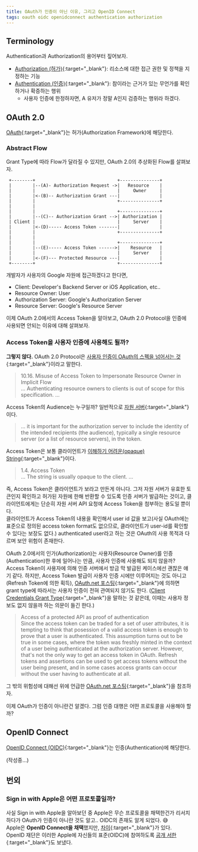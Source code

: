 ```yaml
---
title: OAuth가 인증이 아닌 이유, 그리고 OpenID Connect
tags: oauth oidc openidconnect authentication authorization
---
```


## Terminology
Authentication과 Authorization의 용어부터 짚어보자.

- [Authorization (허가)](https://ko.wikipedia.org/wiki/%ED%97%88%EA%B0%80_(%EC%BB%B4%ED%93%A8%ED%84%B0_%EA%B3%BC%ED%95%99)){:target="_blank"}: 리소스에 대한 접근 권한 및 정책을 지정하는 기능
- [Authentication (인증)](https://ko.wikipedia.org/wiki/%EC%9D%B8%EC%A6%9D){:target="_blank"}: 참이라는 근거가 있는 무언가를 확인하거나 확증하는 행위
  - 사용자 인증에 한정하자면, A 유저가 정말 A인지 검증하는 행위라 하겠다.


## OAuth 2.0
[OAuth](https://www.rfc-editor.org/rfc/rfc6749.html){:target="_blank"}는 허가(Authorization Framework)에 해당한다.

### Abstract Flow
Grant Type에 따라 Flow가 달라질 수 있지만, OAuth 2.0의 추상화된 Flow를 살펴보자.

     +--------+                               +---------------+
     |        |--(A)- Authorization Request ->|   Resource    |
     |        |                               |     Owner     |
     |        |<-(B)-- Authorization Grant ---|               |
     |        |                               +---------------+
     |        |
     |        |                               +---------------+
     |        |--(C)-- Authorization Grant -->| Authorization |
     | Client |                               |     Server    |
     |        |<-(D)----- Access Token -------|               |
     |        |                               +---------------+
     |        |
     |        |                               +---------------+
     |        |--(E)----- Access Token ------>|    Resource   |
     |        |                               |     Server    |
     |        |<-(F)--- Protected Resource ---|               |
     +--------+                               +---------------+


개발자가 사용자의 Google 자원에 접근하겠다고 한다면,
- Client: Developer's Backend Server or iOS Application, etc..
- Resource Owner: User
- Authorization Server: Google's Authorization Server
- Resource Server: Google's Resource Server

이제 OAuth 2.0에서의 Access Token을 알아보고, OAuth 2.0 Protocol을 인증에 사용되면 안되는 이유에 대해 살펴보자. 
  
### Access Token을 사용자 인증에 사용해도 될까?
**그렇지 않다.** OAuth 2.0 Protocol은 [사용자 인증이 OAuth의 스펙을 넘어서는 것](https://www.rfc-editor.org/rfc/rfc6749.html#section-10.16){:target="_blank"}이라고 말한다.

> 10.16.  Misuse of Access Token to Impersonate Resource Owner in Implicit Flow\
> ... Authenticating resource owners to clients is out of scope for this specification. ...

Access Token의 Audience는 누구일까? 일반적으로 [자원 서버](https://www.rfc-editor.org/rfc/rfc6750#section-5.2){:target="_blank"}이다.

> ... it is important for the authorization server to include the identity of the intended recipients (the audience), typically a single resource server (or a list of resource servers), in the token.

Access Token은 보통 클라이언트가 [이해하기 어려운(opaque) String](https://www.rfc-editor.org/rfc/rfc6749.html#section-1.4){:target="_blank"}이다.

> 1.4.  Access Token\
> ... The string is usually opaque to the client. ...

즉, Access Token은 클라이언트가 보라고 만든게 아니다. 그저 자원 서버가 유효한 토큰인지 확인하고 허가된 자원에 한해 반환할 수 있도록 인증 서버가 발급하는 것이고, 클라이언트에게는 단순히 자원 서버 API 요청에 Access Token을 첨부하는 용도일 뿐이다.\
클라이언트가 Access Token의 내용을 확인해서 user id 값을 보고(사실 OAuth에는 표준으로 정의된 access token format도 없으므로, 클라이언트가 user-id를 확인할 수 있다는 보장도 없다.) authenticated user라고 하는 것은 OAuth의 사용 목적과 다르며 보안 위험이 존재한다.

OAuth 2.0에서의 인가(Authorization)는 사용자(Resource Owner)를 인증(Authentication)한 후에 일어나는 만큼, 사용자 인증에 사용해도 되지 않을까?\
Access Token이 사용자에 의해 인증 서버에서 방금 막 발급된 케이스에선 괜찮은 얘기 같다. 하지만, Access Token 발급이 사용자 인증 시에만 이루어지는 것도 아니고 (Refresh Token에 의한 획득), [OAuth.net 포스팅](https://oauth.net/articles/authentication/){:target="_blank"}에 의하면 grant type에 따라서는 사용자 인증이 전혀 관여되지 않기도 한다. ([Client Credentials Grant Type](https://www.rfc-editor.org/rfc/rfc6749#section-1.3.4){:target="_blank"}을 말하는 것 같은데, 이때는 사용자 정보도 없지 않을까 하는 의문이 들긴 한다.)

> Access of a protected API as proof of authentication\
> Since the access token can be traded for a set of user attributes, it is tempting to think that posession of a valid access token is enough to prove that a user is authenticated. This assumption turns out to be true in some cases, where the token was freshly minted in the context of a user being authenticated at the authorization server. However, that's not the only way to get an access token in OAuth. Refresh tokens and assertions can be used to get access tokens without the user being present, and in some cases access grants can occur without the user having to authenticate at all.

그 밖의 위험성에 대해선 위에 언급한 [OAuth.net 포스팅](https://oauth.net/articles/authentication/){:target="_blank"}을 참조하자.

이제 OAuth가 인증이 아니란건 알겠다. 그럼 인증 대행은 어떤 프로토콜을 사용해야 할까?

## OpenID Connect
[OpenID Connect (OIDC)](https://openid.net/connect/){:target="_blank"}는 인증(Authentication)에 해당한다.

(작성중...)

## 번외

### Sign in with Apple은 어떤 프로토콜일까?

사실 Sign in with Apple을 알아보던 중 Apple은 무슨 프로토콜을 채택한건가 리서치하다가 OAuth가 인증이 아니란 것도 알고.. OIDC의 존재도 알게 되었다. 😅\
Apple은 **OpenID Connect을 채택**했지만, [차이](https://bitbucket.org/openid/connect/src/master/How-Sign-in-with-Apple-differs-from-OpenID-Connect.md){:target="_blank"}가 있다.\
OpenID 재단은 이러한 Apple에 자신들의 표준(OIDC)에 참여하도록 [공개 서한](https://openid.net/2019/06/27/open-letter-from-the-openid-foundation-to-apple-regarding-sign-in-with-apple/){:target="_blank"}도 보냈다.